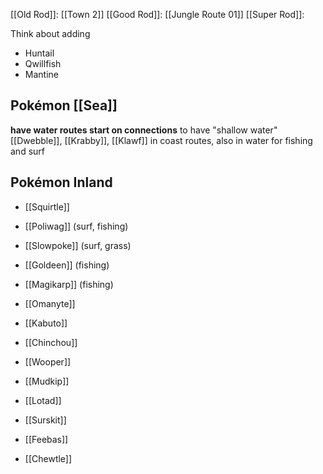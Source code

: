 
[[Old Rod]]: [[Town 2]]
[[Good Rod]]: [[Jungle Route 01]]
[[Super Rod]]: 

Think about adding
- Huntail
- Qwillfish
- Mantine


Pokémon [[Sea]]
---


**have water routes start on connections** to have "shallow water"
[[Dwebble]], [[Krabby]], [[Klawf]] in coast routes, also in water for fishing and surf


Pokémon Inland
---
- [[Squirtle]]

- [[Poliwag]] (surf, fishing)
- [[Slowpoke]] (surf, grass)
- [[Goldeen]] (fishing)
- [[Magikarp]] (fishing)
- [[Omanyte]]
- [[Kabuto]]
- [[Chinchou]]
- [[Wooper]]
- [[Mudkip]]
- [[Lotad]]
- [[Surskit]]
- [[Feebas]]

- [[Chewtle]]
